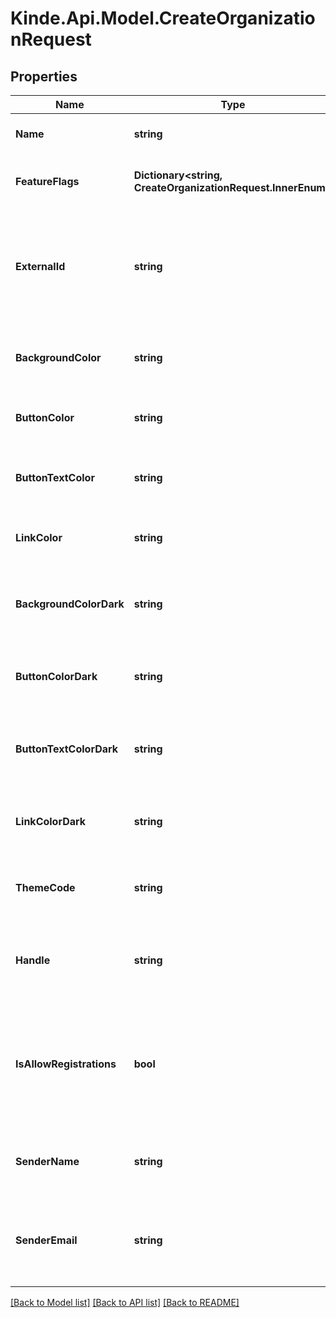 # Kinde.Api.Model.CreateOrganizationRequest

## Properties

Name | Type | Description | Notes
------------ | ------------- | ------------- | -------------
**Name** | **string** | The organization&#39;s name. | 
**FeatureFlags** | **Dictionary&lt;string, CreateOrganizationRequest.InnerEnum&gt;** | The organization&#39;s feature flag settings. | [optional] 
**ExternalId** | **string** | The organization&#39;s external identifier - commonly used when migrating from or mapping to other systems. | [optional] 
**BackgroundColor** | **string** | The organization&#39;s brand settings - background color. | [optional] 
**ButtonColor** | **string** | The organization&#39;s brand settings - button color. | [optional] 
**ButtonTextColor** | **string** | The organization&#39;s brand settings - button text color. | [optional] 
**LinkColor** | **string** | The organization&#39;s brand settings - link color. | [optional] 
**BackgroundColorDark** | **string** | The organization&#39;s brand settings - dark mode background color. | [optional] 
**ButtonColorDark** | **string** | The organization&#39;s brand settings - dark mode button color. | [optional] 
**ButtonTextColorDark** | **string** | The organization&#39;s brand settings - dark mode button text color. | [optional] 
**LinkColorDark** | **string** | The organization&#39;s brand settings - dark mode link color. | [optional] 
**ThemeCode** | **string** | The organization&#39;s brand settings - theme/mode &#39;light&#39; | &#39;dark&#39; | &#39;user_preference&#39;. | [optional] 
**Handle** | **string** | A unique handle for the organization - can be used for dynamic callback urls. | [optional] 
**IsAllowRegistrations** | **bool** | If users become members of this organization when the org code is supplied during authentication. | [optional] 
**SenderName** | **string** | The name of the organization that will be used in emails | [optional] 
**SenderEmail** | **string** | The email address that will be used in emails. Requires custom SMTP to be set up. | [optional] 

[[Back to Model list]](../README.md#documentation-for-models) [[Back to API list]](../README.md#documentation-for-api-endpoints) [[Back to README]](../README.md)

